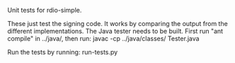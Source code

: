 Unit tests for rdio-simple.

These just test the signing code. It works by comparing the output from the
different implementations. The Java tester needs to be built. First run
"ant compile" in ../java/, then run:
  javac -cp ../java/classes/ Tester.java

Run the tests by running: run-tests.py